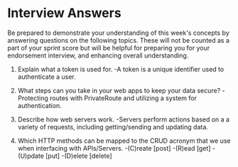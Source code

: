 # Interview Answers

Be prepared to demonstrate your understanding of this week's concepts by answering questions on the following topics. These will not be counted as a part of your sprint score but will be helpful for preparing you for your endorsement interview, and enhancing overall understanding.

1. Explain what a token is used for.
   -A token is a unique identifier used to authenticate a user.

2. What steps can you take in your web apps to keep your data secure?
   -Protecting routes with PrivateRoute and utilizing a system for authentication.

3. Describe how web servers work.
   -Servers perform actions based on a a variety of requests, including getting/sending and updating data.

4. Which HTTP methods can be mapped to the CRUD acronym that we use when interfacing with APIs/Servers.
   -(C)reate [post]
   -(R)ead [get]
   -(U)pdate [put]
   -(D)elete [delete]
